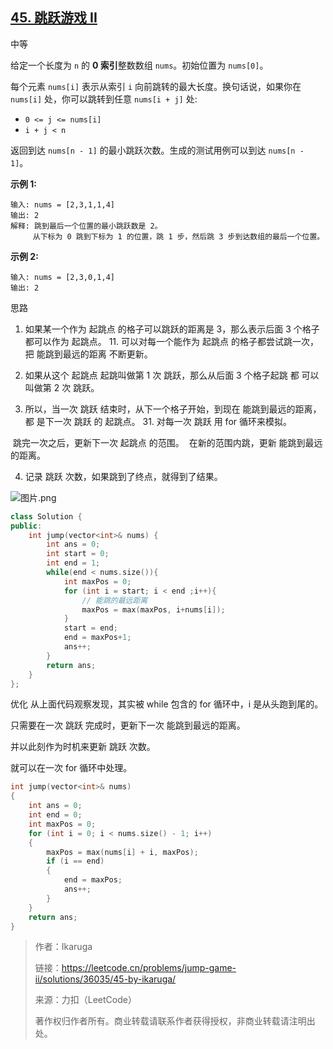 ## [45. 跳跃游戏 II](https://leetcode.cn/problems/jump-game-ii/)

中等

给定一个长度为 `n` 的 **0 索引**整数数组 `nums`。初始位置为 `nums[0]`。

每个元素 `nums[i]` 表示从索引 `i` 向前跳转的最大长度。换句话说，如果你在 `nums[i]` 处，你可以跳转到任意 `nums[i + j]` 处:

- `0 <= j <= nums[i]` 
- `i + j < n`

返回到达 `nums[n - 1]` 的最小跳跃次数。生成的测试用例可以到达 `nums[n - 1]`。

 

**示例 1:**

```
输入: nums = [2,3,1,1,4]
输出: 2
解释: 跳到最后一个位置的最小跳跃数是 2。
     从下标为 0 跳到下标为 1 的位置，跳 1 步，然后跳 3 步到达数组的最后一个位置。
```

**示例 2:**

```
输入: nums = [2,3,0,1,4]
输出: 2
```



思路

1. 如果某一个作为 起跳点 的格子可以跳跃的距离是 3，那么表示后面 3 个格子都可以作为 起跳点。 11. 可以对每一个能作为 起跳点 的格子都尝试跳一次，把 能跳到最远的距离 不断更新。

2. 如果从这个 起跳点 起跳叫做第 1 次 跳跃，那么从后面 3 个格子起跳 都 可以叫做第 2 次 跳跃。

3. 所以，当一次 跳跃 结束时，从下一个格子开始，到现在 能跳到最远的距离，都 是下一次 跳跃 的 起跳点。 31. 对每一次 跳跃 用 for 循环来模拟。

​		跳完一次之后，更新下一次 起跳点 的范围。
​		在新的范围内跳，更新 能跳到最远的距离。

4. 记录 跳跃 次数，如果跳到了终点，就得到了结果。

![图片.png](https://pic.leetcode-cn.com/9d5016c6e660a452991185d23b7b4d98853b7c300453d79715b5e9a206085e44-%E5%9B%BE%E7%89%87.png)

```c++
class Solution {
public:
    int jump(vector<int>& nums) {
        int ans = 0;
        int start = 0;
        int end = 1;
        while(end < nums.size()){
            int maxPos = 0;
            for (int i = start; i < end ;i++){
                // 能跳的最远距离
                maxPos = max(maxPos, i+nums[i]);
            }
            start = end;
            end = maxPos+1;
            ans++;
        }
        return ans;
    }
};
```



优化
从上面代码观察发现，其实被 while 包含的 for 循环中，i 是从头跑到尾的。

只需要在一次 跳跃 完成时，更新下一次 能跳到最远的距离。

并以此刻作为时机来更新 跳跃 次数。

就可以在一次 for 循环中处理。

```c++
int jump(vector<int>& nums)
{
    int ans = 0;
    int end = 0;
    int maxPos = 0;
    for (int i = 0; i < nums.size() - 1; i++)
    {
        maxPos = max(nums[i] + i, maxPos);
        if (i == end)
        {
            end = maxPos;
            ans++;
        }
    }
    return ans;
}


```



>作者：Ikaruga
>
>链接：https://leetcode.cn/problems/jump-game-ii/solutions/36035/45-by-ikaruga/
>
>来源：力扣（LeetCode）
>
>著作权归作者所有。商业转载请联系作者获得授权，非商业转载请注明出处。

